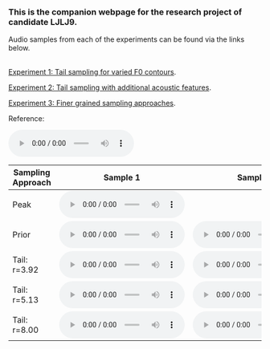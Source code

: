 <!-- home page -->
### This is the companion webpage for the research project of candidate **LJLJ9**.
Audio samples from each of the experiments can be found via the links below.
<br><br>

[Experiment 1: Tail sampling for varied F0 contours](https://ljlj9.github.io/mscproject/experiment_1.html).
<br>

[Experiment 2: Tail sampling with additional acoustic features](https://ljlj9.github.io/mscproject/experiment_2.html).
<br>

[Experiment 3: Finer grained sampling approaches](https://ljlj9.github.io/mscproject/experiment_3.html).

Reference:          
<p><audio src="test/reference.wav" controls style="width: 250px;"></audio></p>

| Sampling Approach | Sample 1 | Sample 2 | Sample 3 | Sample 4 | Sample 5 |
| --- | --- | --- | --- | --- | --- |
| Peak  | <audio src="test/peak/sample_1.wav" controls style="width: 250px;"></audio> | | | | |
| Prior | <audio src="test/prior/sample_1.wav" controls style="width: 250px;"></audio> | <audio src="test/prior/sample_2.wav" controls style="width: 250px;"></audio> | <audio src="test/prior/sample_3.wav" controls style="width: 250px;"></audio> | <audio src="test/prior/sample_4.wav" controls style="width: 250px;"></audio> | <audio src="test/prior/sample_5.wav" controls style="width: 250px;"></audio> |
| Tail: r=3.92 | <audio src="test/tail392/sample_1.wav" controls style="width: 250px;"></audio> | <audio src="test/tail392/sample_2.wav" controls style="width: 250px;"></audio> | <audio src="test/tail392/sample_3.wav" controls style="width: 250px;"></audio> | <audio src="test/tail392/sample_4.wav" controls style="width: 250px;"></audio> | <audio src="test/tail392/sample_5.wav" controls style="width: 250px;"></audio> |
| Tail: r=5.13 | <audio src="test/tail513/sample_1.wav" controls style="width: 250px;"></audio> | <audio src="test/tail513/sample_2.wav" controls style="width: 250px;"></audio> | <audio src="Experiment1/vae_f0_web_samples/Example1/tail513/sample_3.wav" controls style="width: 250px;"></audio> | <audio src="test/tail513/sample_4.wav" controls style="width: 250px;"></audio> | <audio src="test/tail513/sample_5.wav" controls style="width: 250px;"></audio> |
| Tail: r=8.00 | <audio src="test/tail8/sample_1.wav" controls style="width: 250px;"></audio> | <audio src="test/tail8/sample_2.wav" controls style="width: 250px;"></audio> | <audio src="test/tail8/sample_3.wav" controls style="width: 250px;"></audio> | <audio src="test/tail8/sample_4.wav" controls style="width: 250px;"></audio> | <audio src="test/tail8/sample_5.wav" controls style="width: 250px;"></audio> |
